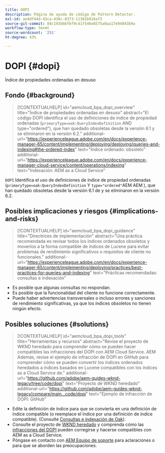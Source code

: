 ```yaml
---
title: DOPI
description: Página de ayuda de código de Pattern Detector.
exl-id: ae4df44d-43ca-438c-8373-11381b916af3
source-git-commit: 84c193b66fbf9c41f546e8575a0aa17e94043b9a
workflow-type: tm+mt
source-wordcount: '251'
ht-degree: 43%

---
```


# DOPI {#dopi}

Índice de propiedades ordenadas en desuso

## Fondo {#background}

>[!CONTEXTUALHELP]
>id="aemcloud_bpa_dopi_overview"
>title="Índice de propiedades ordenadas en desuso"
>abstract="El código DOPI identifica el uso de definiciones de índice de propiedad ordenadas (`primaryType=oak:QueryIndexDefinition` AND type=&quot;ordered&quot;), que han quedado obsoletas desde la versión 6.1 y se eliminaron en la versión 6.2."
>additional-url="https://experienceleague.adobe.com/en/docs/experience-manager-65/content/implementing/deploying/deploying/queries-and-indexing#the-ordered-index" text="Índice ordenado: obsoleto"
>additional-url="https://experienceleague.adobe.com/en/docs/experience-manager-cloud-service/content/operations/indexing" text="Indexación: AEM as a Cloud Service"

`DOPI`  Identifica el uso de definiciones de índice de propiedad ordenadas (`primaryType=oak:QueryIndexDefinition` Y `type="ordered"`AEM AEM ), que han quedado obsoletas desde la versión 6.1 de y se eliminaron en la versión 6.2.

## Posibles implicaciones y riesgos {#implications-and-risks}

>[!CONTEXTUALHELP]
>id="aemcloud_bpa_dopi_guidance"
>title="Directrices de implementación"
>abstract="Una práctica recomendada es revisar todos los índices ordenados obsoletos y moverlos a la forma compatible de índices de Lucene para evitar problemas de rendimiento significativos o requisitos de cliente no funcionales."
>additional-url="https://experienceleague.adobe.com/en/docs/experience-manager-65/content/implementing/deploying/practices/best-practices-for-queries-and-indexing" text="Prácticas recomendadas: consultas e indexación"

* Es posible que algunas consultas no respondan.
* Es posible que la funcionalidad del cliente no funcione correctamente.
* Puede haber advertencias transversales o incluso errores y sanciones de rendimiento significativas, ya que los índices obsoletos no tienen ningún efecto.

## Posibles soluciones {#solutions}

>[!CONTEXTUALHELP]
>id="aemcloud_bpa_dopi_tools"
>title="Herramientas y recursos"
>abstract="Revise el proyecto de WKND heredado para comprender cómo se pueden hacer compatibles las infracciones del DOPI con AEM Cloud Service. AEM Además, revise el ejemplo de infracción de DOPI en GitHub para comprender cómo se pueden convertir los índices ordenados heredados a índices basados en Lucene compatibles con los índices as a Cloud Service de."
>additional-url="https://github.com/adobe/aem-guides-wknd-legacy/tree/code/dopi" text="Proyecto de WKND heredado"
>additional-url="https://github.com/adobe/aem-guides-wknd-legacy/compare/main...code/dopi" text="Ejemplo de infracción de DOPI: GitHub"

* Edite la definición de índice para que se convierta en una definición de índice compatible (o reemplace el índice por una definición de índice compatible). (Consulte [Consultas e indexación de Oak](https://experienceleague.adobe.com/en/docs/experience-manager-65/content/implementing/deploying/deploying/queries-and-indexing)).
* Consulte el proyecto de [WKND heredado](https://github.com/adobe/aem-guides-wknd-legacy/tree/code/dopi) y comprenda cómo las [infracciones del DOPI](https://github.com/adobe/aem-guides-wknd-legacy/compare/main...code/dopi) pueden corregirse y hacerse compatibles con AEM as a Cloud Service.
* Póngase en contacto con [AEM Equipo de soporte](https://helpx.adobe.com/es/enterprise/using/support-for-experience-cloud.html) para aclaraciones o para que se aborden las preocupaciones.

